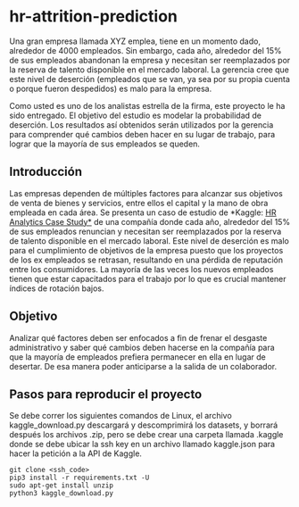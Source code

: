 # hr-attrition-prediction

Una gran empresa llamada XYZ emplea, tiene en un momento dado, alrededor de 4000 empleados. Sin embargo, cada año, alrededor del 15% de sus empleados abandonan la empresa y necesitan ser reemplazados por la reserva de talento disponible en el mercado laboral. La gerencia cree que este nivel de deserción (empleados que se van, ya sea por su propia cuenta o porque fueron despedidos) es malo para la empresa.

Como usted es uno de los analistas estrella de la firma, este proyecto le ha sido entregado. El objetivo del estudio es modelar la probabilidad de deserción. Los resultados así obtenidos serán utilizados por la gerencia para comprender qué cambios deben hacer en su lugar de trabajo, para lograr que la mayoría de sus empleados se queden.

## Introducción

Las empresas dependen de múltiples factores para alcanzar sus objetivos de venta de bienes y servicios, entre ellos el capital y la mano de obra empleada en cada área. Se presenta un caso de estudio de *Kaggle: [HR Analytics Case Study*](https://www.kaggle.com/datasets/vjchoudhary7/hr-analytics-case-study)  de una compañía donde cada año, alrededor del 15% de sus empleados renuncian y necesitan ser reemplazados por la reserva de talento disponible en el mercado laboral. Este nivel de deserción es malo para el cumplimiento de objetivos de la empresa puesto que los proyectos de los ex empleados se retrasan, resultando en una pérdida de reputación entre los consumidores. La mayoría de las veces los nuevos empleados tienen que estar capacitados para el trabajo por lo que es crucial mantener índices de rotación bajos.

## Objetivo

Analizar qué factores deben ser enfocados a fin de frenar el desgaste administrativo y saber qué cambios deben hacerse en la compañía para que la mayoría de empleados prefiera permanecer en ella en lugar de desertar. De esa manera poder anticiparse a la salida de un colaborador.


## Pasos para reproducir el proyecto

Se debe correr los siguientes comandos de Linux, el archivo kaggle_download.py descargará y descomprimirá los datasets, y borrará después los archivos .zip, pero se debe crear una carpeta llamada .kaggle donde se debe ubicar la ssh key en un archivo llamado kaggle.json para hacer la petición a la API de Kaggle.

```
git clone <ssh_code>
pip3 install -r requirements.txt -U
sudo apt-get install unzip
python3 kaggle_download.py

```